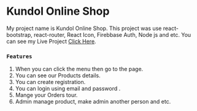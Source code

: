 # Kundol Online Shop

My project name is Kundol Online Shop. This project was use react-bootstrap, react-router, React Icon, Firebbase Auth, Node js and etc.
You can see my Live Project [Click Here](https://kundol-2021.web.app).

### `Features`
1. When you can click the menu then go to the page.
2. You can see our Products details.
3. You can create registration.
4. You can login using email and password .
5. Mange your Orders tour.
6. Admin manage product, make admin another person and etc.